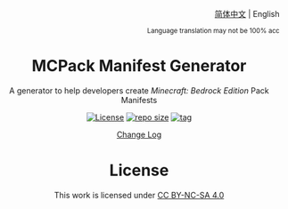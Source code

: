 <div align="center">
<div align="right">

[简体中文](./README-zh.md) | English

<sup>Language translation may not be 100% acc</sup>

</div>

# MCPack Manifest Generator
A generator to help developers create *Minecraft: Bedrock Edition* Pack Manifests

[![License](https://img.shields.io/badge/License-CC_BY--NC--SA_4.0-defalut?style=social&logo=creativecommons)](https://creativecommons.org/licenses/by-nc-sa/4.0/) [![repo size](https://img.shields.io/github/repo-size/XiaozhiSans/mcpack-manifest-generator?style=social&logo=github)](./) [![tag](https://img.shields.io/github/v/tag/XiaozhiSans/mcpack-manifest-generator?include_prereleases&sort=date&style=social&logo=github)](./)

[Change Log](./changes)

# License
This work is licensed under [CC BY-NC-SA 4.0](https://creativecommons.org/licenses/by-nc-sa/4.0/)

</div>
